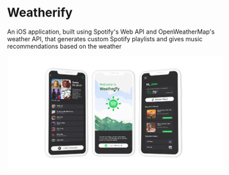 # Weatherify
An iOS application, built using Spotify's Web API and OpenWeatherMap's weather API, that generates custom Spotify playlists and gives music recommendations based on the weather

![Screenshot](preview.png)
